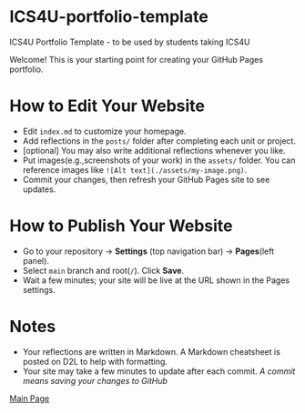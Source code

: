 # ICS4U-portfolio-template
ICS4U Portfolio Template - to be used by students taking ICS4U

Welcome! This is your starting point for creating your GitHub Pages portfolio.  

# How to Edit Your Website
- Edit `index.md` to customize your homepage.  
- Add reflections in the `posts/` folder after completing each unit or project.
- [optional] You may also write additional reflections whenever you like.
- Put images(e.g.,screenshots of your work) in the `assets/` folder. You can reference images like `![Alt text](./assets/my-image.png)`.
- Commit your changes, then refresh your GitHub Pages site to see updates.

# How to Publish Your Website
- Go to your repository → **Settings** (top navigation bar) → **Pages**(left panel).
- Select `main` branch and root(`/`). Click **Save**.
- Wait a few minutes; your site will be live at the URL shown in the Pages settings.

# Notes
- Your reflections are written in Markdown. A Markdown cheatsheet is posted on D2L to help with formatting.
- Your site may take a few minutes to update after each commit. *A commit means saving your changes to GitHub*

[Main Page](./index.md)
